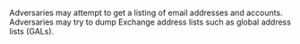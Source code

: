 Adversaries may attempt to get a listing of email addresses and accounts. Adversaries may try to dump Exchange address lists such as global address lists (GALs).
